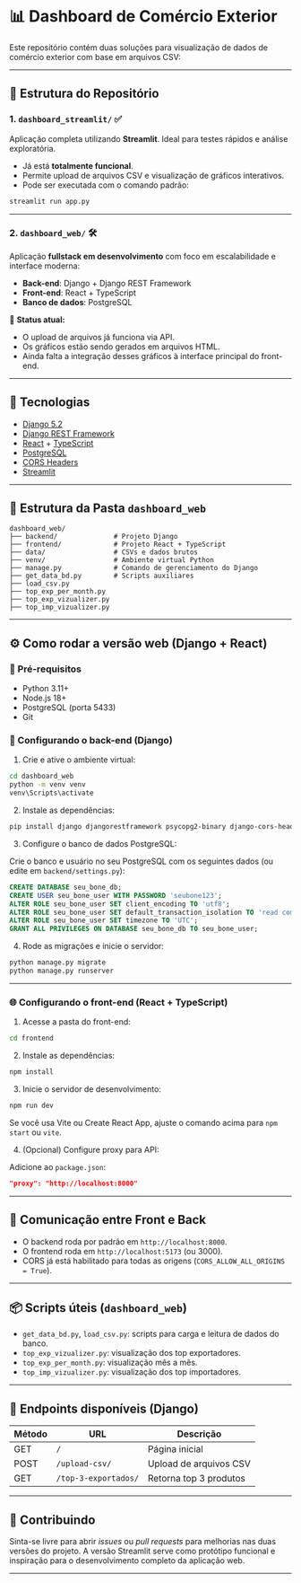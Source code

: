 # 📊 Dashboard de Comércio Exterior

Este repositório contém duas soluções para visualização de dados de comércio exterior com base em arquivos CSV:

---

## 🧭 Estrutura do Repositório

### 1. `dashboard_streamlit/` ✅

Aplicação completa utilizando **Streamlit**. Ideal para testes rápidos e análise exploratória.

- Já está **totalmente funcional**.
- Permite upload de arquivos CSV e visualização de gráficos interativos.
- Pode ser executada com o comando padrão:

```bash
streamlit run app.py
````

---

### 2. `dashboard_web/` 🛠️

Aplicação **fullstack em desenvolvimento** com foco em escalabilidade e interface moderna:

* **Back-end**: Django + Django REST Framework
* **Front-end**: React + TypeScript
* **Banco de dados**: PostgreSQL

📌 **Status atual:**

* O upload de arquivos já funciona via API.
* Os gráficos estão sendo gerados em arquivos HTML.
* Ainda falta a integração desses gráficos à interface principal do front-end.

---

## 🚀 Tecnologias

* [Django 5.2](https://docs.djangoproject.com/en/5.2/)
* [Django REST Framework](https://www.django-rest-framework.org/)
* [React](https://react.dev/) + [TypeScript](https://www.typescriptlang.org/)
* [PostgreSQL](https://www.postgresql.org/)
* [CORS Headers](https://pypi.org/project/django-cors-headers/)
* [Streamlit](https://streamlit.io/)

---

## 📁 Estrutura da Pasta `dashboard_web`

```
dashboard_web/
├── backend/              # Projeto Django
├── frontend/             # Projeto React + TypeScript
├── data/                 # CSVs e dados brutos
├── venv/                 # Ambiente virtual Python
├── manage.py             # Comando de gerenciamento do Django
├── get_data_bd.py        # Scripts auxiliares
├── load_csv.py
├── top_exp_per_month.py
├── top_exp_vizualizer.py
├── top_imp_vizualizer.py
```

---

## ⚙️ Como rodar a versão web (Django + React)

### 🔧 Pré-requisitos

* Python 3.11+
* Node.js 18+
* PostgreSQL (porta 5433)
* Git

### 🐍 Configurando o back-end (Django)

1. Crie e ative o ambiente virtual:

```bash
cd dashboard_web
python -m venv venv
venv\Scripts\activate
```

2. Instale as dependências:

```bash
pip install django djangorestframework psycopg2-binary django-cors-headers
```

3. Configure o banco de dados PostgreSQL:

Crie o banco e usuário no seu PostgreSQL com os seguintes dados (ou edite em `backend/settings.py`):

```sql
CREATE DATABASE seu_bone_db;
CREATE USER seu_bone_user WITH PASSWORD 'seubone123';
ALTER ROLE seu_bone_user SET client_encoding TO 'utf8';
ALTER ROLE seu_bone_user SET default_transaction_isolation TO 'read committed';
ALTER ROLE seu_bone_user SET timezone TO 'UTC';
GRANT ALL PRIVILEGES ON DATABASE seu_bone_db TO seu_bone_user;
```

4. Rode as migrações e inicie o servidor:

```bash
python manage.py migrate
python manage.py runserver
```

---

### 🌐 Configurando o front-end (React + TypeScript)

1. Acesse a pasta do front-end:

```bash
cd frontend
```

2. Instale as dependências:

```bash
npm install
```

3. Inicie o servidor de desenvolvimento:

```bash
npm run dev
```

Se você usa Vite ou Create React App, ajuste o comando acima para `npm start` ou `vite`.

4. (Opcional) Configure proxy para API:

Adicione ao `package.json`:

```json
"proxy": "http://localhost:8000"
```

---

## 🔄 Comunicação entre Front e Back

* O backend roda por padrão em `http://localhost:8000`.
* O frontend roda em `http://localhost:5173` (ou 3000).
* CORS já está habilitado para todas as origens (`CORS_ALLOW_ALL_ORIGINS = True`).

---

## 📦 Scripts úteis (`dashboard_web`)

* `get_data_bd.py`, `load_csv.py`: scripts para carga e leitura de dados do banco.
* `top_exp_vizualizer.py`: visualização dos top exportadores.
* `top_exp_per_month.py`: visualização mês a mês.
* `top_imp_vizualizer.py`: visualização dos top importadores.

---

## 📝 Endpoints disponíveis (Django)

| Método | URL                  | Descrição              |
| ------ | -------------------- | ---------------------- |
| GET    | `/`                  | Página inicial         |
| POST   | `/upload-csv/`       | Upload de arquivos CSV |
| GET    | `/top-3-exportados/` | Retorna top 3 produtos |

---

## 📌 Contribuindo

Sinta-se livre para abrir *issues* ou *pull requests* para melhorias nas duas versões do projeto.
A versão Streamlit serve como protótipo funcional e inspiração para o desenvolvimento completo da aplicação web.

---
